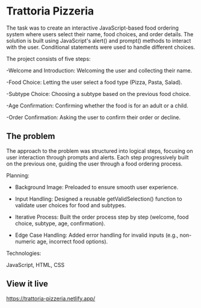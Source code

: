 # Trattoria Pizzeria

The task was to create an interactive JavaScript-based food ordering system where users select their name, food choices, and order details. The solution is built using JavaScript's alert() and prompt() methods to interact with the user. Conditional statements were used to handle different choices.

The project consists of five steps:

-Welcome and Introduction: Welcoming the user and collecting their name.

-Food Choice: Letting the user select a food type (Pizza, Pasta, Salad).

-Subtype Choice: Choosing a subtype based on the previous food choice.

-Age Confirmation: Confirming whether the food is for an adult or a child.

-Order Confirmation: Asking the user to confirm their order or decline.

## The problem

The approach to the problem was structured into logical steps, focusing on user interaction through prompts and alerts. Each step progressively built on the previous one, guiding the user through a food ordering process.

Planning:

- Background Image: Preloaded to ensure smooth user experience.

- Input Handling: Designed a reusable getValidSelection() function to validate user choices for food and subtypes.

- Iterative Process: Built the order process step by step (welcome, food choice, subtype, age, confirmation).

- Edge Case Handling: Added error handling for invalid inputs (e.g., non-numeric age, incorrect food options).

Technologies:

JavaScript, HTML, CSS

## View it live

https://trattoria-pizzeria.netlify.app/
